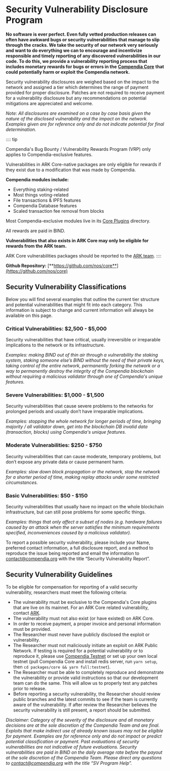 # Security Vulnerability Disclosure Program

**No software is ever perfect. Even fully vetted production releases can often have awkward bugs or security vulnerabilities that manage to slip through the cracks. We take the security of our network very seriously and want to do everything we can to encourage and incentivize responsible and timely reporting of any discovered vulnerabilities in our code. To do this, we provide a vulnerability reporting process that includes monetary rewards for bugs or errors in the** [**Compendia Core**](https://github.com/nos/core) **that could potentially harm or exploit the Compendia network.**

Security vulnerability disclosures are weighed based on the impact to the network and assigned a tier which determines the range of payment provided for proper disclosure. Patches are not required to receive payment for a vulnerability disclosure but any recommendations on potential mitigations are appreciated and welcome.

_Note: All disclosures are examined on a case by case basis given the nature of the disclosed vulnerability and the impact on the network. Examples given are for reference only and do not indicate potential for final determination._ 

:::: tip

Compendia's Bug Bounty / Vulnerability Rewards Program (VRP) only applies to Compendia-exclusive features.

Vulnerabilities in ARK Core-native packages are only eligible for rewards if they exist due to a modification that was made by Compendia.

**Compendia modules include:**

* Everything staking-related
* Most things voting-related
* File transactions & IPFS features
* Compendia Database features
* Scaled transaction fee removal from blocks

Most Compendia-exclusive modules live in its [Core Plugins](https://github.com/nos/core/tree/develop/plugins) directory.

All rewards are paid in BIND.

**Vulnerabilities that also exists in ARK Core may only be eligible for rewards from the ARK team.**

ARK Core vulnerabilities packages should be reported to the [ARK team](https://ark.io/sv).
::::

**Github Repository:** [**https://github.com/nos/core**](https://github.com/nos/core)

## **Security Vulnerability Classifications**

Below you will find several examples that outline the current tier structure and potential vulnerabilities that might fit into each category. This information is subject to change and current information will always be available on this page.

### **Critical Vulnerabilities: $2,500 - $5,000**

Security vulnerabilities that have critical, usually irreversible or irreparable implications to the network or its infrastructure.

_Examples: making BIND out of thin air through a vulnerability the staking system, staking someone else’s BIND without the need of their private keys, taking control of the entire network, permanently forking the network or a way to permanently destroy the integrity of the Compendia blockchain without requiring a malicious validator through one of Compendia's unique features._

### **Severe Vulnerabilities: $1,000 - $1,500**

Security vulnerabilities that cause severe problems to the networks for prolonged periods and usually don’t have irreparable implications.

_Examples: stopping the whole network for longer periods of time, bringing majority / all validator down, get into the blockchain DB invalid data \(transaction, blocks\) using Compendia's unique features._

### **Moderate Vulnerabilities: $250 - $750**

Security vulnerabilities that can cause moderate, temporary problems, but don’t expose any private data or cause permanent harm.

_Examples: slow down block propagation or the network, stop the network for a shorter period of time, making replay attacks under some restricted circumstances._

### **Basic Vulnerabilities: $50 - $150**

Security vulnerabilities that usually have no impact on the whole blockchain infrastructure, but can still pose problems for some specific things.

_Examples: things that only affect a subset of nodes \(e.g. hardware failures caused by an attack when the server satisfies the minimum requirements specified, inconveniences caused by a malicious validator\)._

To report a possible security vulnerability, please include your Name, preferred contact information, a full disclosure report, and a method to reproduce the issue being reported and email the information to [contact@compendia.org](mailto:contact@compendia.org) with the title “Security Vulnerability Report”. 

## **Security Vulnerability Guidelines**

To be eligible for compensation for reporting of a valid security vulnerability, researchers must meet the following criteria:

* The vulnerability must be exclusive to the Compendia's Core plugins that are live on its mainnet. For an ARK Core related vulnerability, contact [ARK](https://ark.io/sv).
* The vulnerability must not also exist (or have existed) on ARK Core.
* In order to receive payment, a proper invoice and personal information must be provided.
* The Researcher must never have publicly disclosed the exploit or vulnerability.
* The Researcher must not maliciously initiate an exploit on ARK Public Network. If testing is required for a potential vulnerability or to reproduce it, please use [Compendia Testnet](https://explorer.nos.dev) or set up your own local testnet (pull Compendia Core and install redis server, run `yarn setup`, then `cd packages/core && yarn full:testnet`).
* The Researcher must be able to completely reproduce and demonstrate the vulnerability or provide valid instructions so that our development team can do the same. This will allow us to properly test any patches prior to release.
* Before reporting a security vulnerability, the Researcher should review public branches and the latest commits to see if the team is currently aware of the vulnerability. If after review the Researcher believes the security vulnerability is still present, a report should be submitted.

_Disclaimer: Category of the severity of the disclosure and all monetary decisions are at the sole discretion of the Compendia Team and are final. Exploits that make indirect use of already known issues may not be eligible for payment. Examples are for reference only and do not impact or predict potential classification or payment. Past evaluations of security vulnerabilities are not indicative of future evaluations. Security vulnerabilities are paid in BIND on the daily average rate before the payout at the sole discretion of the Compendia Team. Please direct any questions to_ [_contact@compendia.org_](mailto:contact@compendia.org) _with the title “SV Program Help”._

